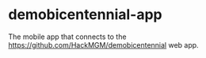 # demobicentennial-app
The mobile app that connects to the https://github.com/HackMGM/demobicentennial web app.
